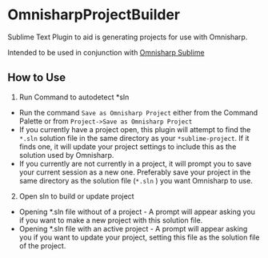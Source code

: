 # OmnisharpProjectBuilder
Sublime Text Plugin to aid is generating projects for use with Omnisharp.

Intended to be used in conjunction with [Omnisharp Sublime](https://github.com/OmniSharp/omnisharp-sublime)

## How to Use
1. Run Command to autodetect *sln
  * Run the command `Save as Omnisharp Project` either from the Command Palette or from `Project->Save as Omnisharp Project`
  * If you currently have a project open, this plugin will attempt to find the `*.sln` solution file in the same directory as your `*sublime-project`.  If it finds one, it will update your project settings to include this as the solution used by Omnisharp.
  * If you currently are not currently in a project, it will prompt you to save your current session as a new one.  Preferably save your project in the same directory as the solution file (`*.sln` ) you want Omnisharp to use.
2. Open sln to build or update project
  * Opening *.sln file without of a project - A prompt will appear asking you if you want to make a new project with this solution file.
  * Opening *.sln file with an active project - A prompt will appear asking you if you want to update your project, setting this file as the solution file of the project.
